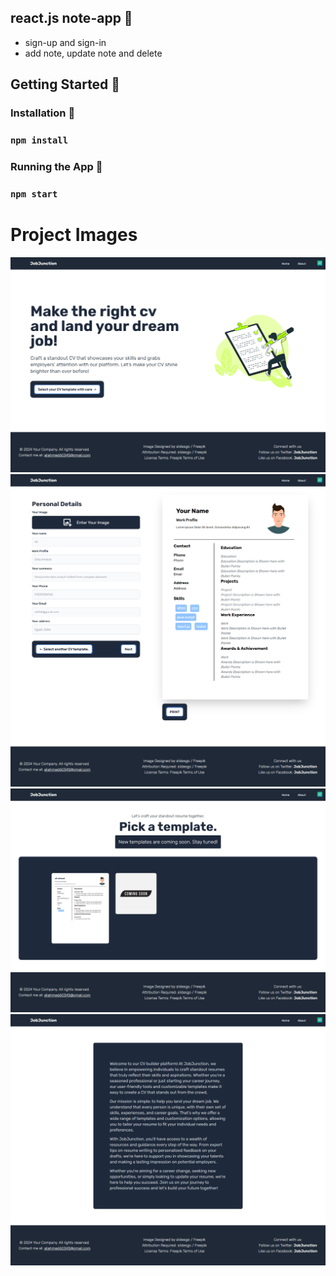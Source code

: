 ## react.js note-app 🌟

- sign-up and sign-in 
- add note, update note and delete

## Getting Started 🚀

### Installation 🔧

### `npm install`

### Running the App 🏃

### `npm start`

# Project Images

![alt text](https://github.com/aliahmed200/cv-builder/blob/new-version/src/Assets/1.png?raw=true)
![alt text](https://github.com/aliahmed200/cv-builder/blob/new-version/src/Assets/4.png?raw=true)
![alt text](https://github.com/aliahmed200/cv-builder/blob/new-version/src/Assets/3.png?raw=true)
![alt text](https://github.com/aliahmed200/cv-builder/blob/new-version/src/Assets/2.png?raw=true)

